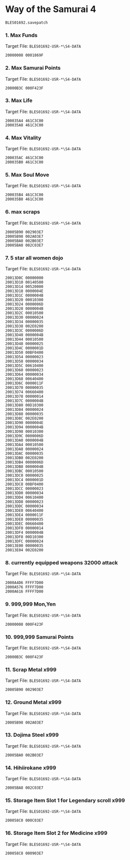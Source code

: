 #  Way of the Samurai 4 

`BLES01692.savepatch`

### 1. Max Funds

Target File: `BLES01692-USR-*\S4-DATA`

```
20000008 0001869F
```

### 2. Max Samurai Points

Target File: `BLES01692-USR-*\S4-DATA`

```
20000B3C 000F423F
```

### 3. Max Life

Target File: `BLES01692-USR-*\S4-DATA`

```
200035A4 461C3C00
200035A8 461C3C00
```

### 4. Max Vitality

Target File: `BLES01692-USR-*\S4-DATA`

```
200035AC 461C3C00
200035B0 461C3C00
```

### 5. Max Soul Move

Target File: `BLES01692-USR-*\S4-DATA`

```
200035B4 461C3C00
200035B8 461C3C00
```

### 6. max scraps

Target File: `BLES01692-USR-*\S4-DATA`

```
20005B90 002903E7
20005B98 002A03E7
20005BA0 002B03E7
20005BA8 002C03E7
```

### 7. 5 star all women dojo

Target File: `BLES01692-USR-*\S4-DATA`

```
20013D0C 00000000
20013D10 00140500
20013D14 00520000
20013D18 0000004E
20013D1C 0000004B
20013D20 00010300
20013D24 0000006D
20013D28 0000004B
20013D2C 00010500
20013D30 00000024
20013D34 00000035
20013D38 002E0200
20013D3C 0000006D
20013D40 0000004B
20013D44 00010500
20013D48 00000025
20013D4C 0000001D
20013D50 00BF0400
20013D54 00000023
20013D58 00000034
20013D5C 00610400
20013D60 00000023
20013D64 00000034
20013D68 00640400
20013D6C 0000011F
20013D70 00000035
20013D74 00660400
20013D78 00000014
20013D7C 0000004B
20013D80 00D10300
20013D84 00000024
20013D88 00000035
20013D8C 002E0200
20013D90 0000004E
20013D94 0000004B
20013D98 00010300
20013D9C 0000006D
20013DA0 0000004B
20013DA4 00010500
20013DA8 00000024
20013DAC 00000035
20013DB0 002E0200
20013DB4 0000006D
20013DB8 0000004B
20013DBC 00010500
20013DC0 00000025
20013DC4 0000001D
20013DC8 00BF0400
20013DCC 00000023
20013DD0 00000034
20013DD4 00610400
20013DD8 00000023
20013DDC 00000034
20013DE0 00640400
20013DE4 0000011F
20013DE8 00000035
20013DEC 00660400
20013DF0 00000014
20013DF4 0000004B
20013DF8 00D10300
20013DFC 00000024
20013E00 00000035
20013E04 002E0200
```

### 8. currently equipped weapons 32000 attack

Target File: `BLES01692-USR-*\S4-DATA`

```
2000A4D6 FFFF7D00
2000A576 FFFF7D00
2000A616 FFFF7D00
```

### 9. 999,999 Mon,Yen

Target File: `BLES01692-USR-*\S4-DATA`

```
20000008 000F423F
```

### 10. 999,999 Samurai Points

Target File: `BLES01692-USR-*\S4-DATA`

```
20000B3C 000F423F
```

### 11. Scrap Metal x999

Target File: `BLES01692-USR-*\S4-DATA`

```
20005B90 002903E7
```

### 12. Ground Metal x999

Target File: `BLES01692-USR-*\S4-DATA`

```
20005B98 002A03E7
```

### 13. Dojima Steel x999

Target File: `BLES01692-USR-*\S4-DATA`

```
20005BA0 002B03E7
```

### 14. Hihiirokane x999

Target File: `BLES01692-USR-*\S4-DATA`

```
20005BA8 002C03E7
```

### 15. Storage Item Slot 1 for Legendary scroll x999

Target File: `BLES01692-USR-*\S4-DATA`

```
200058C0 000C03E7
```

### 16. Storage Item Slot 2 for Medicine x999

Target File: `BLES01692-USR-*\S4-DATA`

```
200058C8 000903E7
```

